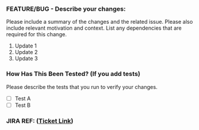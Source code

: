 ### FEATURE/BUG - Describe your changes:

Please include a summary of the changes and the related issue. Please also include relevant motivation and context. List any dependencies that are required for this change.

1. Update 1
2. Update 2
3. Update 3


### How Has This Been Tested? (If you add tests)

Please describe the tests that you run to verify your changes. 

- [ ] Test A
- [ ] Test B

### JIRA REF: ([Ticket Link](https://www.atlassian.com/))
